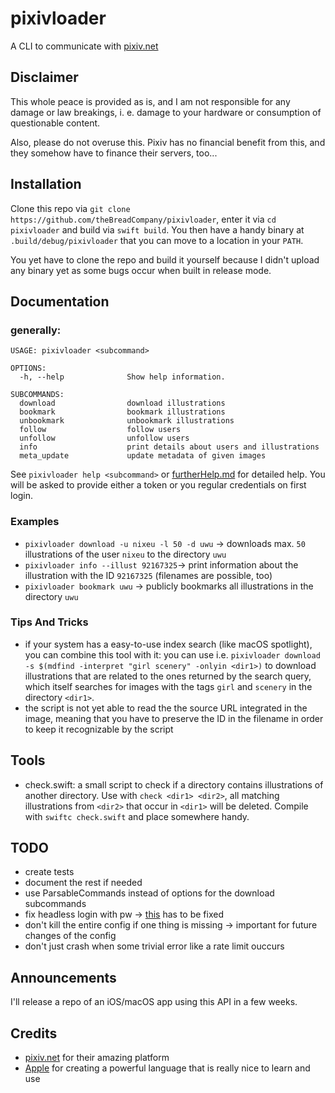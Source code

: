 #  pixivloader

A CLI to communicate with [pixiv.net](https://pixiv.net)

## Disclaimer

This whole peace is provided as is, and I am not responsible for any damage or law breakings, i. e. damage to your hardware or consumption of questionable content.

Also, please do not overuse this. Pixiv has no financial benefit from this, and they somehow have to finance their servers, too...

## Installation

Clone this repo via ```git clone https://github.com/theBreadCompany/pixivloader```, enter it via ```cd pixivloader``` and build via ```swift build```. You then have a handy binary at ```.build/debug/pixivloader``` that you can move to a location in your ```PATH```.

You yet have to clone the repo and build it yourself because I didn't upload any binary yet as some bugs occur when built in release mode.

## Documentation

### generally:
```
USAGE: pixivloader <subcommand>

OPTIONS:
  -h, --help              Show help information.

SUBCOMMANDS:
  download                download illustrations
  bookmark                bookmark illustrations
  unbookmark              unbookmark illustrations
  follow                  follow users
  unfollow                unfollow users
  info                    print details about users and illustrations
  meta_update             update metadata of given images
```

See ```pixivloader help <subcommand>``` or [furtherHelp.md](https://github.com/theBreadCompany/pixivloader/blob/main/furtherHelp.md) for detailed help.
You will be asked to provide either a token or you regular credentials on first login.

### Examples

- ```pixivloader download -u nixeu -l 50 -d uwu``` -> downloads max. ```50``` illustrations of the user ```nixeu``` to the directory ```uwu```
- ```pixivloader info --illust 92167325```-> print information about the illustration with the ID ```92167325``` (filenames are possible, too)
- ```pixivloader bookmark uwu``` -> publicly bookmarks all illustrations in the directory ```uwu```

### Tips And Tricks
- if your system has a easy-to-use index search (like macOS spotlight), you can combine this tool with it: you can use i.e. ```pixivloader download -s $(mdfind -interpret "girl scenery" -onlyin <dir1>)``` to download illustrations that are related to the ones returned by the search query, which itself searches for images with the tags ```girl``` and ```scenery``` in the directory ```<dir1>```.
- the script is not yet able to read the the source URL integrated in the image, meaning that you have to preserve the ID in the filename in order to keep it recognizable by the script

## Tools
- check.swift: a small script to check if a directory contains illustrations of another directory. Use with ```check <dir1> <dir2>```, all matching illustrations from ```<dir2>``` that occur in ```<dir1>``` will be deleted. Compile with ```swiftc check.swift``` and place somewhere handy.

## TODO
- create tests
- document the rest if needed
- use ParsableCommands instead of options for the download subcommands
- fix headless login with pw -> [this](https://github.com/theBreadCompany/pixivswift) has to be fixed
- don't kill the entire config if one thing is missing -> important for future changes of the config 
- don't just crash when some trivial error like a rate limit ouccurs

## Announcements
I'll release a repo of an iOS/macOS app using this API in a few weeks.

## Credits
- [pixiv.net](https://pixiv.net) for their amazing platform
- [Apple](https://github.com/apple) for creating a powerful language that is really nice to learn and use


